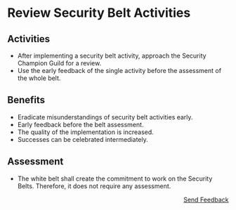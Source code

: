 # Review Security Belt Activities

## Activities

- After implementing a security belt activity, approach the Security Champion Guild for a review.
- Use the early feedback of the single activity before the assessment of the whole belt.

## Benefits

- Eradicate misunderstandings of security belt activities early.
- Early feedback before the belt assessment.
- The quality of the implementation is increased.
- Successes can be celebrated intermediately.

## Assessment

- The white belt shall create the commitment to work on the Security Belts. Therefore, it does not require any assessment.

<p align="right"><a href="https://www.surveymonkey.de/r/MNWNVRB">Send Feedback</a></p>

